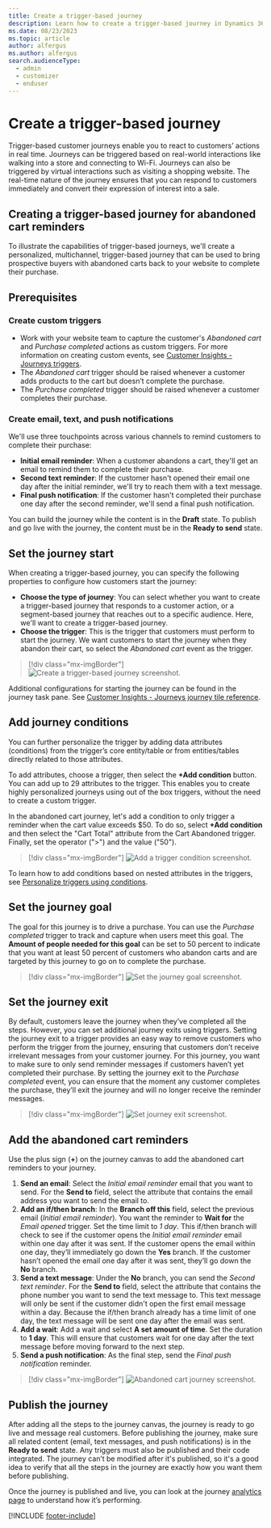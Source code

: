 ```yaml
---
title: Create a trigger-based journey
description: Learn how to create a trigger-based journey in Dynamics 365 Customer Insights - Journeys.
ms.date: 08/23/2023
ms.topic: article
author: alfergus
ms.author: alfergus
search.audienceType: 
  - admin
  - customizer
  - enduser
---
```


# Create a trigger-based journey

Trigger-based customer journeys enable you to react to customers’ actions in real time. Journeys can be triggered based on real-world interactions like walking into a store and connecting to Wi-Fi. Journeys can also be triggered by virtual interactions such as visiting a shopping website. The real-time nature of the journey ensures that you can respond to customers immediately and convert their expression of interest into a sale.

## Creating a trigger-based journey for abandoned cart reminders

To illustrate the capabilities of trigger-based journeys, we'll create a personalized, multichannel, trigger-based journey that can be used to bring prospective buyers with abandoned carts back to your website to complete their purchase.  

## Prerequisites

### Create custom triggers

- Work with your website team to capture the customer's *Abandoned cart* and *Purchase completed* actions as custom triggers. For more information on creating custom events, see [Customer Insights - Journeys triggers](real-time-marketing-triggers.md).
- The *Abandoned cart* trigger should be raised whenever a customer adds products to the cart but doesn’t complete the purchase.  
- The *Purchase completed* trigger should be raised whenever a customer completes their purchase.

### Create email, text, and push notifications

We'll use three touchpoints across various channels to remind customers to complete their purchase:

- **Initial email reminder**: When a customer abandons a cart, they'll get an email to remind them to complete their purchase.  
- **Second text reminder**: If the customer hasn't opened their email one day after the initial reminder, we'll try to reach them with a text message.
- **Final push notification**: If the customer hasn't completed their purchase one day after the second reminder, we'll send a final push notification.

You can build the journey while the content is in the **Draft** state. To publish and go live with the journey, the content must be in the **Ready to send** state.

## Set the journey start

When creating a trigger-based journey, you can specify the following properties to configure how customers start the journey:

- **Choose the type of journey**: You can select whether you want to create a trigger-based journey that responds to a customer action, or a segment-based journey that reaches out to a specific audience. Here, we'll want to create a trigger-based journey.
- **Choose the trigger**: This is the trigger that customers must perform to start the journey. We want customers to start the journey when they abandon their cart, so select the *Abandoned cart* event as the trigger.

> [!div class="mx-imgBorder"]
> ![Create a trigger-based journey screenshot.](media/real-time-marketing-trigger-based-journey.png "Create a trigger-based journey screenshot")

Additional configurations for starting the journey can be found in the journey task pane. See [Customer Insights - Journeys journey tile reference](real-time-marketing-tile-reference.md).

## Add journey conditions

You can further personalize the trigger by adding data attributes (conditions) from the trigger’s core entity/table or from entities/tables directly related to those attributes.

To add attributes, choose a trigger, then select the **+Add condition** button. You can add up to 29 attributes to the trigger. This enables you to create highly personalized journeys using out of the box triggers, without the need to create a custom trigger.

In the abandoned cart journey, let's add a condition to only trigger a reminder when the cart value exceeds $50. To do so, select **+Add condition** and then select the "Cart Total" attribute from the Cart Abandoned trigger. Finally, set the operator (">") and the value ("50").

> [!div class="mx-imgBorder"]
> ![Add a trigger condition screenshot.](media/real-time-marketing-trigger-attribute.png "Add a trigger condition screenshot")

To learn how to add conditions based on nested attributes in the triggers, see [Personalize triggers using conditions](real-time-marketing-personalize-triggers.md).

## Set the journey goal

The goal for this journey is to drive a purchase. You can use the *Purchase completed* trigger to track and capture when users meet this goal. The **Amount of people needed for this goal** can be set to 50 percent to indicate that you want at least 50 percent of customers who abandon carts and are targeted by this journey to go on to complete the purchase.

> [!div class="mx-imgBorder"]
> ![Set the journey goal screenshot.](media/real-time-marketing-trigger-based-journey-goal.png "Set the journey goal screenshot")

## Set the journey exit

By default, customers leave the journey when they’ve completed all the steps. However, you can set additional journey exits using triggers. Setting the journey exit to a trigger provides an easy way to remove customers who perform the trigger from the journey, ensuring that customers don’t receive irrelevant messages from your customer journey. For this journey, you want to make sure to only send reminder messages if customers haven’t yet completed their purchase. By setting the journey exit to the *Purchase completed* event, you can ensure that the moment any customer completes the purchase, they’ll exit the journey and will no longer receive the reminder messages.

> [!div class="mx-imgBorder"]
> ![Set journey exit screenshot.](media/real-time-marketing-trigger-based-journey-exit.png "Set journey exit screenshot")

## Add the abandoned cart reminders

Use the plus sign (**+**) on the journey canvas to add the abandoned cart reminders to your journey.

1. **Send an email**: Select the *Initial email reminder* email that you want to send. For the **Send to** field, select the attribute that contains the email address you want to send the email to.
1. **Add an if/then branch**: In the **Branch off this** field, select the previous email (*Initial email reminder*). You want the reminder to **Wait for** the *Email opened* trigger. Set the time limit to *1 day*. This if/then branch will check to see if the customer opens the *Initial email reminder* email within one day after it was sent. If the customer opens the email within one day, they’ll immediately go down the **Yes** branch. If the customer hasn’t opened the email one day after it was sent, they’ll go down the **No** branch.
1. **Send a text message**: Under the **No** branch, you can send the *Second text reminder*. For the **Send to** field, select the attribute that contains the phone number you want to send the text message to. This text message will only be sent if the customer didn't open the first email message within a day. Because the if/then branch already has a time limit of one day, the text message will be sent one day after the email was sent.
1. **Add a wait**: Add a wait and select **A set amount of time**. Set the duration to **1 day**. This will ensure that customers wait for one day after the text message before moving forward to the next step.
1. **Send a push notification**: As the final step, send the *Final push notification* reminder.

> [!div class="mx-imgBorder"]
> ![Abandoned cart journey screenshot.](media/real-time-marketing-trigger-based-abandoned-cart-journey.png "Abandoned cart journey screenshot")

## Publish the journey

After adding all the steps to the journey canvas, the journey is ready to go live and message real customers. Before publishing the journey, make sure all related content (email, text messages, and push notifications) is in the **Ready to send** state. Any triggers must also be published and their code integrated. The journey can’t be modified after it's published, so it's a good idea to verify that all the steps in the journey are exactly how you want them before publishing.

Once the journey is published and live, you can look at the journey [analytics page](real-time-marketing-analytics.md) to understand how it’s performing.

[!INCLUDE [footer-include](./includes/footer-banner.md)]
